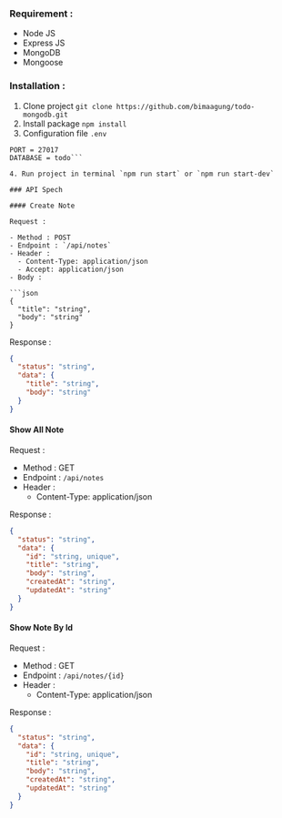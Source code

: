 ### Requirement :

- Node JS
- Express JS
- MongoDB
- Mongoose

### Installation :

1. Clone project `git clone https://github.com/bimaagung/todo-mongodb.git`
2. Install package `npm install`
3. Configuration file `.env`

````HOST = localhost
PORT = 27017
DATABASE = todo```

4. Run project in terminal `npm run start` or `npm run start-dev`

### API Spech

#### Create Note

Request :

- Method : POST
- Endpoint : `/api/notes`
- Header :
  - Content-Type: application/json
  - Accept: application/json
- Body :

```json
{
  "title": "string",
  "body": "string"
}
````

Response :

```json
{
  "status": "string",
  "data": {
    "title": "string",
    "body": "string"
  }
}
```

#### Show All Note

Request :

- Method : GET
- Endpoint : `/api/notes`
- Header :
  - Content-Type: application/json

Response :

```json
{
  "status": "string",
  "data": {
    "id": "string, unique",
    "title": "string",
    "body": "string",
    "createdAt": "string",
    "updatedAt": "string"
  }
}
```

#### Show Note By Id

Request :

- Method : GET
- Endpoint : `/api/notes/{id}`
- Header :
  - Content-Type: application/json

Response :

```json
{
  "status": "string",
  "data": {
    "id": "string, unique",
    "title": "string",
    "body": "string",
    "createdAt": "string",
    "updatedAt": "string"
  }
}
```
